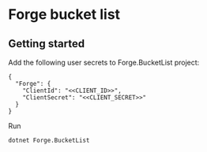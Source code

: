 # Forge bucket list

## Getting started

Add the following user secrets to Forge.BucketList project:

```
{
  "Forge": {
    "ClientId": "<<CLIENT_ID>>",
    "ClientSecret": "<<CLIENT_SECRET>>"
  } 
}
```


Run 

`dotnet Forge.BucketList`